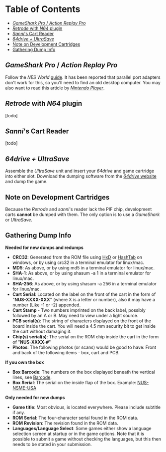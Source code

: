 
# Table of Contents
- [*GameShark Pro* / *Action Replay Pro*](#-gameshark-pro-----action-replay-pro-)
- [*Retrode* with *N64* plugin](#-retrode--with--n64--plugin)
- [*Sanni*'s Cart Reader](#-sanni--s-cart-reader)
- [*64drive + UltraSave*](#-64drive---ultrasave-)
- [Note on Development Cartridges](#note-on-development-cartridges)
- [Gathering Dump Info](#gathering-dump-info)

## *GameShark Pro* / *Action Replay Pro*

Follow the *NES World*  [guide](http://www.nesworld.com/article.php?system=n64&data=n64-howtodumproms). It has been reported that parallel port adapters don't work for this, so you'll need to find an old desktop computer. You may also want to read this article by  [*Nintendo Player*](http://www.nintendoplayer.com/feature/n64/).

## *Retrode* with *N64* plugin
[todo]
## *Sanni*'s Cart Reader
[todo]

## *64drive + UltraSave*

Assemble the *UltraSave* unit and insert your *64drive* and game cartridge into either slot. Download the dumping software from the  [*64drive* website](http://64drive.retroactive.be/support.php)  and dump the game.

## Note on Development Cartridges

Because the *Retrode* and *sanni*'s reader lack the PIF chip, development carts  **cannot**  be dumped with them. The only option is to use a *GameShark* or *UltraSave*.

## Gathering Dump Info

**Needed for new dumps and redumps**

-   **CRC32**: Generated from the ROM file using  [HxD](https://mh-nexus.de/en/hxd/)  or  [HashTab](http://implbits.com/products/hashtab/)  on windows, or by using crc32 in a terminal emulator for linux/mac.
-   **MD5**: As above, or by using md5 in a terminal emulator for linux/mac.
-   **SHA-1**: As above, or by using shasum -a 1 in a terminal emulator for linux/mac.
-   **SHA-256**: As above, or by using shasum -a 256 in a terminal emulator for linux/mac.
-   **Cart Serial**: Located on the label on the front of the cart in the form of "**NUS-XXXX-XXX**" (where X is a letter or number), also it may have a number (Like -1 or -2) appended.
-   **Cart Stamp**  - Two numbers imprinted on the back label, possibly followed by an A or B. May need to view under a light source.
-   **PCB serial(s)**: The string of characters displayed on the front of the board inside the cart. You will need a 4.5 mm security bit to get inside the cart without damaging it.
-   **Chip(s) serial(s)**: The serial on the ROM chip inside the cart in the form of "**NUS-XXXX-#**"
-   **Photos**: The following photos (or scans) would be good to have: Front and back of the following items - box, cart and PCB.

**If you own the box**

-   **Box Barcode**: The numbers on the box displayed beneath the vertical lines, see  [Barcode](http://en.wikipedia.org/wiki/Barcode).
-   **Box Serial**: The serial on the inside flap of the box. Example:  [NUS-NSME-USA](https://i.imgur.com/GExdnIR.jpg)

**Only needed for new dumps**

-   **Game title**: Most obvious, is located everywhere. Please include subtitle if any.
-   **ROM Serial**: The four-character serial found in the ROM data.
-   **ROM Revision**: The revision found in the ROM data.
-   **Languages/Language Select**: Some games either show a language selection screen at startup or in the game options. Note that it is possible to submit a game without checking the languages, but this then needs to be stated in your submission.